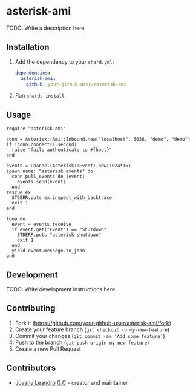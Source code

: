 # asterisk-ami

TODO: Write a description here

## Installation

1. Add the dependency to your `shard.yml`:

   ```yaml
   dependencies:
     asterisk-ami:
       github: your-github-user/asterisk-ami
   ```

2. Run `shards install`

## Usage

```crystal
require "asterisk-ami"
```

```crystal
conn = Asterisk::Ami::Inbound.new("localhost", 5038, "demo", "demo")
if !conn.connect(1.second)
  raise "fails authenticate to #{host}"
end

events = Channel(Asterisk::Event).new(1024*16)
spawn name: "asterisk events" do
  conn.pull_events do |event|
    events.send(event)
  end
rescue ex
  STDERR.puts ex.inspect_with_backtrace
  exit 1
end

loop do
  event = events.receive
  if event.get("Event") == "Shutdown"
    STDERR.puts "asterisk shutdown"
    exit 1
  end
  yield event.message.to_json
end
```

## Development

TODO: Write development instructions here

## Contributing

1. Fork it (<https://github.com/your-github-user/asterisk-ami/fork>)
2. Create your feature branch (`git checkout -b my-new-feature`)
3. Commit your changes (`git commit -am 'Add some feature'`)
4. Push to the branch (`git push origin my-new-feature`)
5. Create a new Pull Request

## Contributors

- [Jovany Leandro G.C](https://github.com/your-github-user) - creator and maintainer
